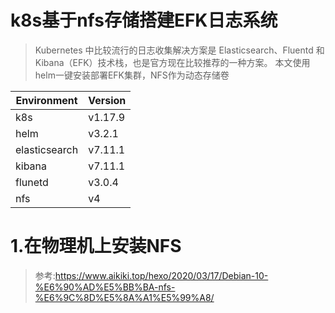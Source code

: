 # k8s基于nfs存储搭建EFK日志系统
> Kubernetes 中比较流行的日志收集解决方案是 Elasticsearch、Fluentd 和 Kibana（EFK）技术栈，也是官方现在比较推荐的一种方案。
> 本文使用helm一键安装部署EFK集群，NFS作为动态存储卷

| Environment | Version |
|-|-|
| k8s | v1.17.9 |
| helm | v3.2.1 |
| elasticsearch | v7.11.1 |
| kibana | v7.11.1 |
| flunetd | v3.0.4 |
| nfs | v4 |

# 1.在物理机上安装NFS
> 参考:https://www.aikiki.top/hexo/2020/03/17/Debian-10-%E6%90%AD%E5%BB%BA-nfs-%E6%9C%8D%E5%8A%A1%E5%99%A8/
